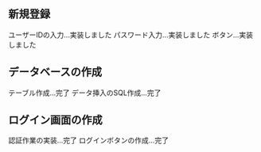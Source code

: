 ## 新規登録
ユーザーIDの入力...実装しました
パスワード入力...実装しました
ボタン...実装しました
## データベースの作成
テーブル作成...完了
データ挿入のSQL作成...完了
## ログイン画面の作成
認証作業の実装...完了
ログインボタンの作成...完了